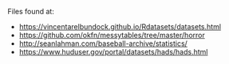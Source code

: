 Files found at:

* https://vincentarelbundock.github.io/Rdatasets/datasets.html
* https://github.com/okfn/messytables/tree/master/horror
* http://seanlahman.com/baseball-archive/statistics/
* https://www.huduser.gov/portal/datasets/hads/hads.html
